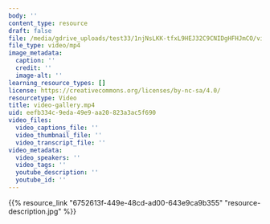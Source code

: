 ```yaml
---
body: ''
content_type: resource
draft: false
file: /media/gdrive_uploads/test33/1njNsLKK-tfxL9HEJ32C9CNIDgHFHJmCO/video-gallery.mp4
file_type: video/mp4
image_metadata:
  caption: ''
  credit: ''
  image-alt: ''
learning_resource_types: []
license: https://creativecommons.org/licenses/by-nc-sa/4.0/
resourcetype: Video
title: video-gallery.mp4
uid: eefb334c-9eda-49e9-aa20-823a3ac5f690
video_files:
  video_captions_file: ''
  video_thumbnail_file: ''
  video_transcript_file: ''
video_metadata:
  video_speakers: ''
  video_tags: ''
  youtube_description: ''
  youtube_id: ''
---
```

{{% resource_link "6752613f-449e-48cd-ad00-643e9ca9b355" "resource-description.jpg" %}}